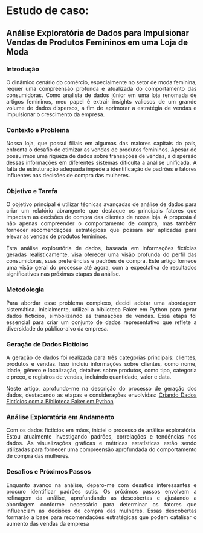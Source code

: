 # Estudo de caso:
## Análise Exploratória de Dados para Impulsionar Vendas de Produtos Femininos em uma Loja de Moda

<div align="justify">
  
  ### Introdução
  O dinâmico cenário do comércio, especialmente no setor de moda feminina, requer uma compreensão profunda e atualizada do comportamento das consumidoras. Como analista de dados júnior em uma loja renomada de artigos femininos, meu papel é extrair insights valiosos de um grande volume de dados dispersos, a fim de aprimorar a estratégia de vendas e impulsionar o crescimento da empresa.
  
  ### Contexto e Problema
  Nossa loja, que possui filiais em algumas das maiores capitais do país, enfrenta o desafio de otimizar as vendas de produtos femininos. Apesar de possuirmos uma riqueza de dados sobre transações de vendas, a dispersão dessas informações em diferentes sistemas dificulta a análise unificada. A falta de estruturação adequada impede a identificação de padrões e fatores influentes nas decisões de compra das mulheres.
  
  ### Objetivo e Tarefa
  O objetivo principal é utilizar técnicas avançadas de análise de dados para criar um relatório abrangente que destaque os principais fatores que impactam as decisões de compra das clientes da nossa loja. A proposta é não apenas compreender o comportamento de compra, mas também fornecer recomendações estratégicas que possam ser aplicadas para elevar as vendas de produtos femininos.

Esta análise exploratória de dados, baseada em informações fictícias geradas realisticamente, visa oferecer uma visão profunda do perfil das consumidoras, suas preferências e padrões de compra. Este artigo fornece uma visão geral do processo até agora, com a expectativa de resultados significativos nas próximas etapas da análise.
  
  ### Metodologia
  Para abordar esse problema complexo, decidi adotar uma abordagem sistemática. Inicialmente, utilizei a biblioteca Faker em Python para gerar dados fictícios, simbolizando as transações de vendas. Essa etapa foi essencial para criar um conjunto de dados representativo que reflete a diversidade do público-alvo da empresa.
  
  ### Geração de Dados Fictícios
  A geração de dados foi realizada para três categorias principais: clientes, produtos e vendas. Isso incluiu informações sobre clientes, como nome, idade, gênero e localização, detalhes sobre produtos, como tipo, categoria e preço, e registros de vendas, incluindo quantidade, valor e data.

  Neste artigo, aprofundo-me na descrição do processo de geração dos dados, destacando as etapas e considerações envolvidas: [Criando Dados Fictícios com a Biblioteca Faker em Python](faker.md)
  
  ### Análise Exploratória em Andamento
  Com os dados fictícios em mãos, iniciei o processo de análise exploratória. Estou atualmente investigando padrões, correlações e tendências nos dados. As visualizações gráficas e métricas estatísticas estão sendo utilizadas para fornecer uma compreensão aprofundada do comportamento de compra das mulheres.
  
  ### Desafios e Próximos Passos
  Enquanto avanço na análise, deparo-me com desafios interessantes e procuro identificar padrões sutis. Os próximos passos envolvem a refinagem da análise, aprofundando as descobertas e ajustando a abordagem conforme necessário para determinar os fatores que influenciam as decisões de compra das mulheres. Essas descobertas formarão a base para recomendações estratégicas que podem catalisar o aumento das vendas da empresa

</div>
